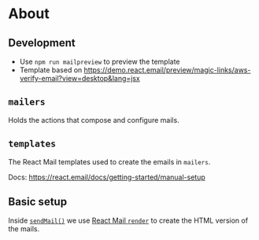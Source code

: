 # About

## Development

* Use `npm run mailpreview` to preview the template
* Template based on https://demo.react.email/preview/magic-links/aws-verify-email?view=desktop&lang=jsx

## `mailers`

Holds the actions that compose and configure mails.

## `templates`

The React Mail templates used to create the emails in `mailers`.

Docs: https://react.email/docs/getting-started/manual-setup

## Basic setup

Inside [`sendMail()`](./mailers/utils/sendMail.tsx) we use [React Mail `render`](https://react.email/docs/utilities/render#render) to create the HTML version of the mails.
